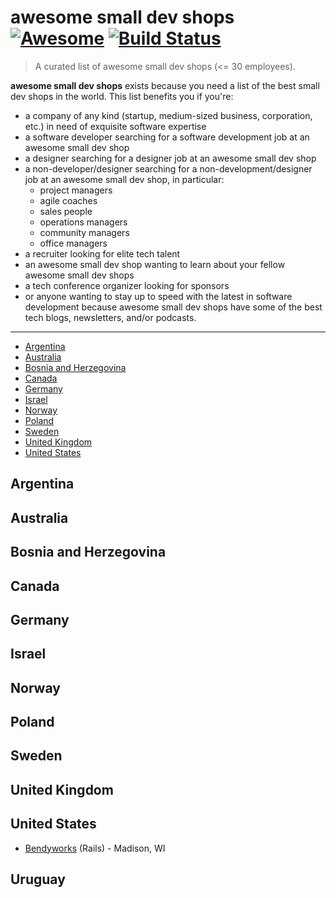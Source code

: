 # awesome small dev shops [![Awesome](https://cdn.rawgit.com/sindresorhus/awesome/d7305f38d29fed78fa85652e3a63e154dd8e8829/media/badge.svg)](https://github.com/sindresorhus/awesome) [![Build Status](https://travis-ci.org/gilbertginsberg/awesome-small-dev-shops.svg?branch=master)](https://travis-ci.org/gilbertginsberg/awesome-small-dev-shops)

> A curated list of awesome small dev shops (<= 30 employees). 

**awesome small dev shops** exists because you need a list of the best small dev shops in the world. This list benefits you if you're:

* a company of any kind (startup, medium-sized business, corporation, etc.) in need of exquisite software expertise
* a software developer searching for a software development job at an awesome small dev shop
* a designer searching for a designer job at an awesome small dev shop
* a non-developer/designer searching for a non-development/designer job at an awesome small dev shop, in particular:
    * project managers
    * agile coaches
    * sales people
    * operations managers
    * community managers
    * office managers
* a recruiter looking for elite tech talent 
* an awesome small dev shop wanting to learn about your fellow awesome small dev shops
* a tech conference organizer looking for sponsors
* or anyone wanting to stay up to speed with the latest in software development because awesome small dev shops have some of the best tech blogs, newsletters, and/or podcasts. 

---

<!-- START doctoc generated TOC please keep comment here to allow auto update -->
<!-- DON'T EDIT THIS SECTION, INSTEAD RE-RUN doctoc TO UPDATE -->


- [Argentina](#argentina)
- [Australia](#australia)
- [Bosnia and Herzegovina](#bosnia-and-herzegovina)
- [Canada](#canada)
- [Germany](#germany)
- [Israel](#israel)
- [Norway](#norway)
- [Poland](#poland)
- [Sweden](#sweden)
- [United Kingdom](#united-kingdom)
- [United States](#united-states)

<!-- END doctoc generated TOC please keep comment here to allow auto update -->

## Argentina
## Australia
## Bosnia and Herzegovina
## Canada
## Germany
## Israel 
## Norway 
## Poland
## Sweden
## United Kingdom
## United States
* [Bendyworks](http://bendyworks.com/) (Rails) - Madison, WI 
## Uruguay